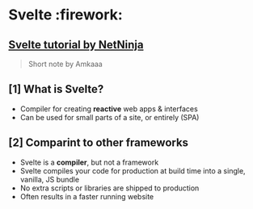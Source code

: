 # Svelte :firework:

## [Svelte tutorial by NetNinja](https://www.youtube.com/watch?v=zojEMeQGGHs&list=PL4cUxeGkcC9hlbrVO_2QFVqVPhlZmz7tO)

> Short note by Amkaaa

## [1] What is Svelte?
 - Compiler for creating **reactive** web apps & interfaces
 - Can be used for small parts of a site, or entirely (SPA)

## [2] Comparint to other frameworks
 - Svelte is a **compiler**, but not a framework
 - Svelte compiles your code for production at build time into a single, vanilla, JS bundle
 - No extra scripts or libraries are shipped to production
 - Often results in a faster running website
